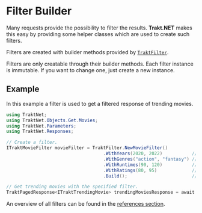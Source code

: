 # Filter Builder

Many requests provide the possibility to filter the results. **Trakt.NET** makes this easy by providing some helper classes which are used to create such filters.

Filters are created with builder methods provided by [`TraktFilter`](xref:TraktNet.Parameters.TraktFilter).

Filters are only creatable through their builder methods.
Each filter instance is immutable.
If you want to change one, just create a new instance.

## Example

In this example a filter is used to get a filtered response of trending movies.

```csharp
using TraktNet;
using TraktNet.Objects.Get.Movies;
using TraktNet.Parameters;
using TraktNet.Responses;

// Create a filter.
ITraktMovieFilter movieFilter = TraktFilter.NewMovieFilter()
                                    .WithYears(2020, 2022)           // Only look for movies released in the years 2020, 2021 and 2022.
                                    .WithGenres("action", "fantasy") // Only look for action and fantasy movies.
                                    .WithRuntimes(90, 120)           // Each movie should have a runtime between 90 and 120 minutes.
                                    .WithRatings(80, 95)             // Each movie should have a rating between 80 and 95.
                                    .Build();                        // Create the filter with the given parameters.

// Get trending movies with the specified filter.
TraktPagedResponse<ITraktTrendingMovie> trendingMoviesResponse = await client.Movies.GetTrendingMoviesAsync(filter: movieFilter);
```

An overview of all filters can be found in the [references section](../references/requestparameters.md#filters).
